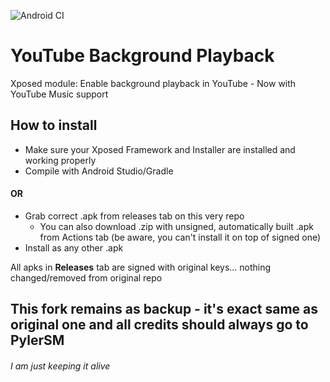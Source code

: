 ![Android CI](https://github.com/th3an7/YouTubeBackgroundPlayback/workflows/Android%20CI/badge.svg)
# YouTube Background Playback

Xposed module: Enable background playback in YouTube - Now with YouTube Music support

## How to install
- Make sure your Xposed Framework and Installer are installed and working properly
- Compile with Android Studio/Gradle 
#### OR
- Grab correct .apk from releases tab on this very repo
  - You can also download .zip with unsigned, automatically built .apk from Actions tab (be aware, you can't install it on top of signed one)
- Install as any other .apk

All apks in **Releases** tab are signed with original keys... nothing changed/removed from original repo

## This fork remains as backup - it's exact same as original one and all credits should always go to PylerSM
###### I am just keeping it alive
